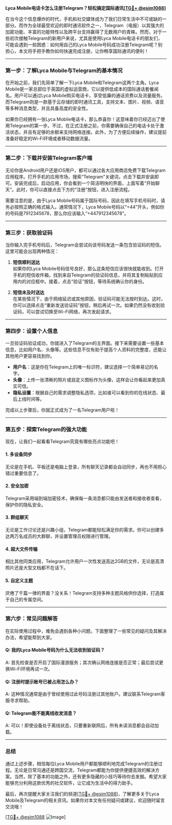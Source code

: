 **Lyca Mobile电话卡怎么注册Telegram？轻松搞定国际通讯[[TG💪+ @esim1088](https://t.me/s/esim1088)]**

在当今这个信息爆炸的时代，手机和社交媒体成为了我们日常生活中不可或缺的一部分。而作为全球最受欢迎的即时通讯软件之一，Telegram（电报）以其强大的加密功能、丰富的功能特性以及跨平台支持赢得了无数用户的青睐。然而，对于一些初次接触Telegram的新用户来说，尤其是使用Lyca Mobile电话卡的朋友们，可能会遇到一些困惑：如何用自己的Lyca Mobile号码成功注册Telegram呢？别担心，本文将手把手教你如何快速完成注册，让你畅享国际通讯的便利！

---

### **第一步：了解Lyca Mobile与Telegram的基本情况**

在开始之前，我们先简单了解一下Lyca Mobile和Telegram这两个主角。Lyca Mobile是一家总部位于英国的虚拟运营商，它以提供低成本的国际通话套餐闻名。用户可以通过Lyca Mobile购买电话卡，享受低廉的通话资费以及流量服务。而Telegram则是一款基于云存储的即时通讯工具，支持文本、图片、视频、语音等多种消息类型，并且具备高度的安全性。

如果你已经拥有一张Lyca Mobile电话卡，那么恭喜你！这意味着你已经迈出了使用Telegram的第一步。不过，在正式注册之前，你需要确保自己的电话卡处于激活状态，并且有足够的余额来支持网络连接。此外，为了方便后续操作，建议提前准备好稳定的Wi-Fi环境或者移动数据流量。

---

### **第二步：下载并安装Telegram客户端**

无论你是Android用户还是iOS用户，都可以通过各大应用商店免费下载Telegram应用程序。打开手机的应用市场，搜索“Telegram”关键词，点击下载并安装即可。安装完成后，启动应用，你会看到一个简洁明快的界面，上面写着“开始聊天”。此时，你可以直接点击下方的“注册”按钮，进入注册流程。

需要注意的是，由于Lyca Mobile号码属于国际号码，因此在填写手机号码时，请务必按照正确的格式输入。通常情况下，Lyca Mobile号码以“+44”开头，例如你的号码是7912345678，那么你应该输入“+447912345678”。

---

### **第三步：获取验证码**

当你输入完手机号码后，Telegram会尝试向该号码发送一条包含验证码的短信。这里可能会出现两种情况：

1. **短信顺利送达**  
   如果你的Lyca Mobile号码信号良好，那么这条短信应该很快就能收到。打开手机的短信收件箱，找到来自Telegram的验证码信息，并将其复制粘贴到应用内的对应框中。接着，点击“验证”按钮，等待系统确认你的身份。

2. **短信未及时送达**  
   在某些情况下，由于网络延迟或其他原因，验证码可能无法按时到达。这时，你可以选择点击“重新发送验证码”按钮，稍后再试一次。如果仍然没有收到验证码，可以尝试切换至Wi-Fi网络，再次发起请求。

---

### **第四步：设置个人信息**

一旦验证码验证成功，你就进入了Telegram的主界面。接下来需要设置一些基本信息，比如用户名、头像等。这些信息不仅有助于提高个人资料的完整度，还能让其他用户更容易找到你。

- **用户名**：这是你在Telegram上的唯一标识符，建议选择一个简单易记的名字。
- **头像**：上传一张清晰的照片或自定义图标作为头像，这样会让你看起来更加真实可信。
- **隐私设置**：根据自己的需求调整隐私选项，比如谁可以看到你的在线状态、最后上线时间等。

完成以上步骤后，你就正式成为了一名Telegram用户啦！

---

### **第五步：探索Telegram的强大功能**

现在，让我们一起看看Telegram究竟有哪些亮点功能吧！

#### **1. 多设备同步**
无论是在手机、平板还是电脑上登录，所有聊天记录都会自动同步，再也不用担心错过重要信息了。

#### **2. 安全加密**
Telegram采用端到端加密技术，确保每一条消息都只能由发送者和接收者查看，保护你的隐私安全。

#### **3. 群组聊天**
无论是工作讨论还是兴趣小组，Telegram都能轻松满足你的需求。你可以创建多达两万名成员的大群聊，并设置管理员权限进行管理。

#### **4. 超大文件传输**
相比其他同类应用，Telegram允许用户一次性发送高达2GB的文件，无论是高清照片还是大型文档都不在话下。

#### **5. 自定义主题**
厌倦了千篇一律的界面？没关系！Telegram支持多种主题风格供你选择，打造属于自己的专属空间。

---

### **第六步：常见问题解答**

在实际使用过程中，难免会遇到各种小问题。下面整理了一些常见的疑问及其解决办法，希望能帮到大家。

#### **Q: 我的Lyca Mobile号码为什么无法收到验证码？**
A: 首先检查是否开启了国际漫游服务；其次确认网络连接是否正常；最后尝试更换Wi-Fi环境再试一次。

#### **Q: 注册时提示账号已被占用怎么办？**
A: 这种情况通常是由于曾经使用过此号码注册过其他账户。建议联系Telegram客服寻求帮助。

#### **Q: Telegram能不能离线收发消息？**
A: 可以！即使设备处于离线状态，只要重新联网后，所有未读消息都会自动加载。

---

### **总结**

通过上述步骤，相信每位Lyca Mobile用户都能够顺利地完成Telegram的注册过程。无论是日常沟通还是跨国交流，Telegram都能为你提供便捷高效的解决方案。当然，除了基本的功能之外，还有更多隐藏的小技巧等待你去发掘。希望大家能够充分利用这款优秀的社交软件，让它成为生活中的得力助手。

最后，再次提醒大家关注我们的频道[[TG💪+ @esim1088](https://t.me/s/esim1088)]，了解更多关于Lyca Mobile及Telegram的相关资讯。如果你对本文有任何疑问或建议，欢迎随时留言交流哦！

[[TG💪+ @esim1088](https://t.me/s/esim1088) ![Image](https://i.postimg.cc/4NQfJmqS/Snipaste-2025-05-13-00-14-12.png)]